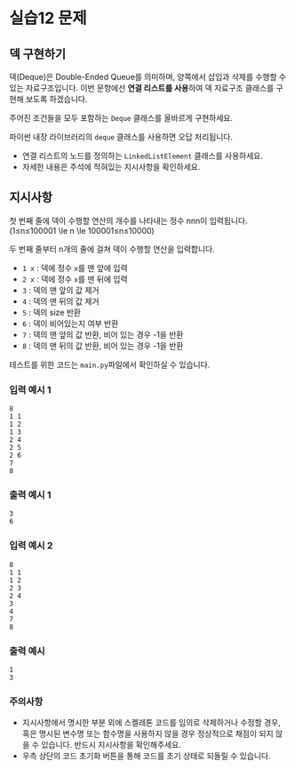 # 실습12 문제
## 덱 구현하기
덱(Deque)은 Double-Ended Queue를 의미하며, 양쪽에서 삽입과 삭제를 수행할 수 있는 자료구조입니다. 이번 문항에선 **연결 리스트를 사용**하여 덱 자료구조 클래스를 구현해 보도록 하겠습니다.

주어진 조건들을 모두 포함하는 `Deque` 클래스를 올바르게 구현하세요.

파이썬 내장 라이브러리의 `deque` 클래스를 사용하면 오답 처리됩니다.

- 연결 리스트의 노드를 정의하는 `LinkedListElement` 클래스를 사용하세요.
- 자세한 내용은 주석에 적혀있는 지시사항을 확인하세요.

## 지시사항

첫 번째 줄에 덱이 수행할 연산의 개수를 나타내는 정수 nnn이 입력됩니다. (1≤n≤100001 \le n \le 100001≤n≤10000)

두 번째 줄부터 n개의 줄에 걸쳐 덱이 수행할 연산을 입력합니다.

- `1 x` : 덱에 정수 `x`를 맨 앞에 입력
- `2 x` : 덱에 정수 `x`를 맨 뒤에 입력
- `3` : 덱의 맨 앞의 값 제거
- `4` : 덱의 맨 뒤의 값 제거
- `5` : 덱의 size 반환
- `6` : 덱이 비어있는지 여부 반환
- `7` : 덱의 맨 앞의 값 반환, 비어 있는 경우 -1을 반환
- `8` : 덱의 맨 뒤의 값 반환, 비어 있는 경우 -1을 반환

테스트를 위한 코드는 `main.py`파일에서 확인하실 수 있습니다.

### 입력 예시 1

```
8
1 1
1 2
1 3
2 4
2 5
2 6
7
8
```

### 출력 예시 1

```
3
6
```

### 입력 예시 2

```
8
1 1
1 2
2 3
2 4
3
4
7
8
```

### 출력 예시

```
1
3
```

### 주의사항

- 지시사항에서 명시한 부분 외에 스켈레톤 코드를 임의로 삭제하거나 수정할 경우, 혹은 명시된 변수명 또는 함수명을 사용하지 않을 경우 정상적으로 채점이 되지 않을 수 있습니다. 반드시 지시사항을 확인해주세요.
- 우측 상단의 코드 초기화 버튼을 통해 코드를 초기 상태로 되돌릴 수 있습니다.